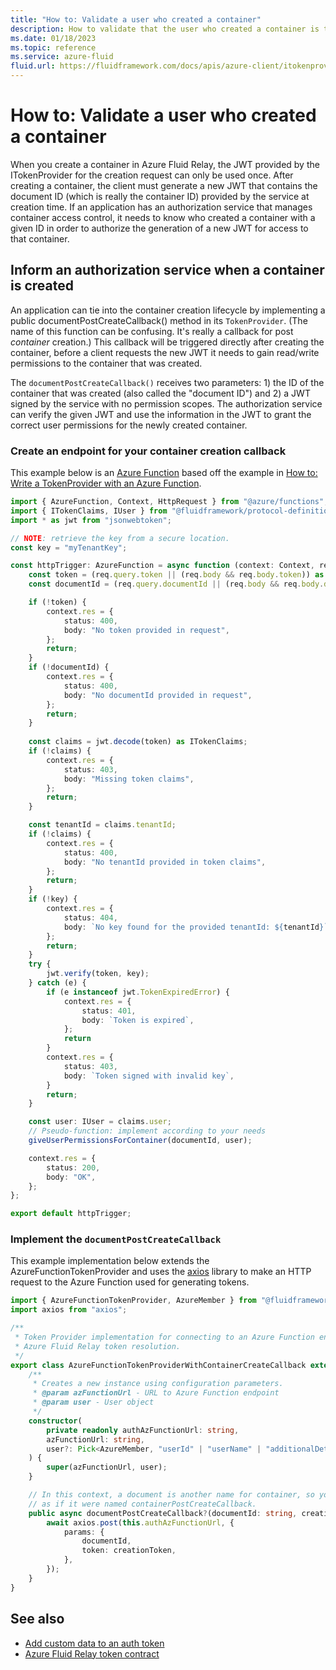```yaml
---
title: "How to: Validate a user who created a container"
description: How to validate that the user who created a container is the same user who is claiming to be accessing the container.
ms.date: 01/18/2023
ms.topic: reference
ms.service: azure-fluid
fluid.url: https://fluidframework.com/docs/apis/azure-client/itokenprovider/
---
```


# How to: Validate a user who created a container

When you create a container in Azure Fluid Relay, the JWT provided by the ITokenProvider for the creation request can only be used once. After creating a container, the client must generate a new JWT that contains the document ID (which is really the container ID) provided by the service at creation time. If an application has an authorization service that manages container access control, it needs to know who created a container with a given ID in order to authorize the generation of a new JWT for access to that container.

## Inform an authorization service when a container is created

An application can tie into the container creation lifecycle by implementing a public documentPostCreateCallback() method in its `TokenProvider`. (The name of this function can be confusing. It's really a callback for post *container* creation.) This callback will be triggered directly after creating the container, before a client requests the new JWT it needs to gain read/write permissions to the container that was created.

The `documentPostCreateCallback()` receives two parameters: 1) the ID of the container that was created (also called the "document ID") and 2) a JWT signed by the service with no permission scopes. The authorization service can verify the given JWT and use the information in the JWT to grant the correct user permissions for the newly created container.

### Create an endpoint for your container creation callback

This example below is an [Azure Function](../../azure-functions/functions-overview.md) based off the example in [How to: Write a TokenProvider with an Azure Function](azure-function-token-provider.md#create-an-endpoint-for-your-tokenprovider-using-azure-functions).

```typescript
import { AzureFunction, Context, HttpRequest } from "@azure/functions";
import { ITokenClaims, IUser } from "@fluidframework/protocol-definitions";
import * as jwt from "jsonwebtoken";

// NOTE: retrieve the key from a secure location.
const key = "myTenantKey";

const httpTrigger: AzureFunction = async function (context: Context, req: HttpRequest): Promise<void> {
    const token = (req.query.token || (req.body && req.body.token)) as string;
    const documentId = (req.query.documentId || (req.body && req.body.documentId)) as string;

    if (!token) {
        context.res = {
            status: 400,
            body: "No token provided in request",
        };
        return;
    }
    if (!documentId) {
        context.res = {
            status: 400,
            body: "No documentId provided in request",
        };
        return;
    }
    
    const claims = jwt.decode(token) as ITokenClaims;
    if (!claims) {
        context.res = {
            status: 403,
            body: "Missing token claims",
        };
        return;
    }

    const tenantId = claims.tenantId;
    if (!claims) {
        context.res = {
            status: 400,
            body: "No tenantId provided in token claims",
        };
        return;
    }
    if (!key) {
        context.res = {
            status: 404,
            body: `No key found for the provided tenantId: ${tenantId}`,
        };
        return;
    }
    try {
        jwt.verify(token, key);
    } catch (e) {
        if (e instanceof jwt.TokenExpiredError) {
            context.res = {
                status: 401,
                body: `Token is expired`,
            };
            return
        }
        context.res = {
            status: 403,
            body: `Token signed with invalid key`,
        }
        return;
    }

    const user: IUser = claims.user;
    // Pseudo-function: implement according to your needs
    giveUserPermissionsForContainer(documentId, user);

    context.res = {
        status: 200,
        body: "OK",
    };
};

export default httpTrigger;
```

### Implement the `documentPostCreateCallback`

This example implementation below extends the AzureFunctionTokenProvider and uses the [axios](https://www.npmjs.com/package/axios) library to make an HTTP request to the Azure Function used for generating tokens.

```typescript
import { AzureFunctionTokenProvider, AzureMember } from "@fluidframework/azure-client";
import axios from "axios";

/**
 * Token Provider implementation for connecting to an Azure Function endpoint for
 * Azure Fluid Relay token resolution.
 */
export class AzureFunctionTokenProviderWithContainerCreateCallback extends AzureFunctionTokenProvider {
    /**
     * Creates a new instance using configuration parameters.
     * @param azFunctionUrl - URL to Azure Function endpoint
     * @param user - User object
     */
    constructor(
        private readonly authAzFunctionUrl: string,
        azFunctionUrl: string,
        user?: Pick<AzureMember, "userId" | "userName" | "additionalDetails">,
    ) {
        super(azFunctionUrl, user);
    }

    // In this context, a document is another name for container, so you can think of this function
    // as if it were named containerPostCreateCallback.
    public async documentPostCreateCallback?(documentId: string, creationToken: string): Promise<void> {
        await axios.post(this.authAzFunctionUrl, {
            params: {
                documentId,
                token: creationToken,
            },
        });
    }
}
```

## See also

- [Add custom data to an auth token](connect-fluid-azure-service.md#adding-custom-data-to-tokens)
- [Azure Fluid Relay token contract](fluid-json-web-token.md)
